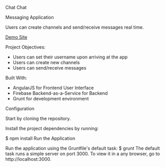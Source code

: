 Chat Chat

Messaging Application

Users can create channels and send/receive messages real time.

[Demo Site]() 

Project Objectives:

- Users can set their username upon arriving at the app
- Users can create new channels
- Users can send/receive messages

Built With:

- AngularJS for Frontend User Interface
- Firebase Backend-as-a-Service for Backend
- Grunt for development environment

Configuration

Start by cloning the repository.

Install the project dependencies by running:

$ npm install
Run the Application

Run the application using the Gruntfile's default task:
$ grunt
The default task runs a simple server on port 3000. To view it in a any browser, go to http://localhost:3000.
